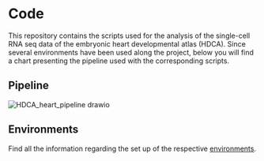 # Code

This repository contains the scripts used for the analysis of the single-cell RNA seq data of the embryonic heart developmental atlas (HDCA). 
Since several environments have been used along the project, below you will find a chart presenting the pipeline used with the corresponding scripts.

## Pipeline

![HDCA_heart_pipeline drawio](https://github.com/rmauron/HDCA_heart_dev/assets/92672952/53185a44-0fe7-472d-b039-14ec657cde22)


## Environments

Find all the information regarding the set up of the respective [environments](../environments).
